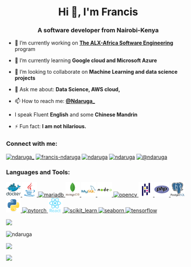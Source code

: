 <h1 align="center">Hi 👋, I'm Francis</h1>
<h3 align="center">A software developer from Nairobi-Kenya</h3>
<!---
<p align="left"> <img src="https://komarev.com/ghpvc/?username=ndaruga&label=Profile%20views&color=0e75b6&style=flat" alt="ndarugaa" /> </p>
--->

<!--- <p align="left"> <a href="https://twitter.com/ndaruga_" target="blank"><img src="https://img.shields.io/twitter/follow/ndaruga_?logo=twitter&style=for-the-badge" alt="ndaruga_" /></a> </p> --->

- 🔭 I’m currently working on **[The ALX-Africa Software Engineering](https://www.alxafrica.com/software-engineering/)** program

- 🌱 I’m currently learning **Google cloud and Microsoft Azure**

- 👯 I’m looking to collaborate on **Machine Learning and data science projects**

- 💬 Ask me about: **Data Science, AWS cloud,**

- 📫 How to reach me: **[@Ndaruga_](https://twitter.com/Ndaruga_)**

- I speak Fluent **English** and some **Chinese Mandrin**

- ⚡ Fun fact: **I am not hilarious.**

<h3 align="left">Connect with me:</h3>
<p align="left">
<a href="https://twitter.com/ndaruga_" target="blank"><img align="center" src="https://user-images.githubusercontent.com/68260816/211199967-1e9bb95b-318f-4af3-8e79-cdd50bf1aa6d.png" alt="ndaruga_" height="35" width="40" /></a>
<a href="https://linkedin.com/in/francis-ndaruga" target="blank"><img align="center" src="https://user-images.githubusercontent.com/68260816/211200043-e635f942-85e1-45b2-b6c6-2a60c841a9a7.png" alt="francis-ndaruga" height="30" width="35" /></a>
<a href="https://stackoverflow.com/users/14882285/ndaruga" target="blank"><img align="center" src="https://user-images.githubusercontent.com/68260816/211200143-022ad559-7a71-4747-8406-293feaa34d20.png" alt="ndaruga" height="30" width="40" /></a>
<a href="https://kaggle.com/ndaruga" target="blank"><img align="center" src="https://raw.githubusercontent.com/rahuldkjain/github-profile-readme-generator/master/src/images/icons/Social/kaggle.svg" alt="ndaruga" height="30" width="40" /></a>
<a href="https://medium.com/@ndaruga" target="blank"><img align="center" src="https://raw.githubusercontent.com/rahuldkjain/github-profile-readme-generator/master/src/images/icons/Social/medium.svg" alt="@ndaruga" height="30" width="40" /></a>
</p>

<h3 align="left">Languages and Tools:</h3>
<p align="left"> <a href="https://www.docker.com/" target="_blank" rel="noreferrer"> <img src="https://raw.githubusercontent.com/devicons/devicon/master/icons/docker/docker-original-wordmark.svg" alt="docker" width="40" height="40"/> </a> <a href="https://www.java.com" target="_blank" rel="noreferrer"> <img src="https://raw.githubusercontent.com/devicons/devicon/master/icons/java/java-original.svg" alt="java" width="40" height="40"/> </a> <a href="https://mariadb.org/" target="_blank" rel="noreferrer"> <img src="https://www.vectorlogo.zone/logos/mariadb/mariadb-icon.svg" alt="mariadb" width="40" height="40"/> </a> <a href="https://www.mongodb.com/" target="_blank" rel="noreferrer"> <img src="https://raw.githubusercontent.com/devicons/devicon/master/icons/mongodb/mongodb-original-wordmark.svg" alt="mongodb" width="40" height="40"/> </a> <a href="https://www.mysql.com/" target="_blank" rel="noreferrer"> <img src="https://raw.githubusercontent.com/devicons/devicon/master/icons/mysql/mysql-original-wordmark.svg" alt="mysql" width="40" height="40"/> </a> <a href="https://nodejs.org" target="_blank" rel="noreferrer"> <img src="https://raw.githubusercontent.com/devicons/devicon/master/icons/nodejs/nodejs-original-wordmark.svg" alt="nodejs" width="40" height="40"/> </a> <a href="https://opencv.org/" target="_blank" rel="noreferrer"> <img src="https://www.vectorlogo.zone/logos/opencv/opencv-icon.svg" alt="opencv" width="40" height="40"/> </a> <a href="https://pandas.pydata.org/" target="_blank" rel="noreferrer"> <img src="https://raw.githubusercontent.com/devicons/devicon/2ae2a900d2f041da66e950e4d48052658d850630/icons/pandas/pandas-original.svg" alt="pandas" width="40" height="40"/> </a> <a href="https://www.php.net" target="_blank" rel="noreferrer"> <img src="https://raw.githubusercontent.com/devicons/devicon/master/icons/php/php-original.svg" alt="php" width="40" height="40"/> </a> <a href="https://www.postgresql.org" target="_blank" rel="noreferrer"> <img src="https://raw.githubusercontent.com/devicons/devicon/master/icons/postgresql/postgresql-original-wordmark.svg" alt="postgresql" width="40" height="40"/> </a> <a href="https://www.python.org" target="_blank" rel="noreferrer"> <img src="https://raw.githubusercontent.com/devicons/devicon/master/icons/python/python-original.svg" alt="python" width="40" height="40"/> </a> <a href="https://pytorch.org/" target="_blank" rel="noreferrer"> <img src="https://www.vectorlogo.zone/logos/pytorch/pytorch-icon.svg" alt="pytorch" width="40" height="40"/> </a> <a href="https://reactjs.org/" target="_blank" rel="noreferrer"> <img src="https://raw.githubusercontent.com/devicons/devicon/master/icons/react/react-original-wordmark.svg" alt="react" width="40" height="40"/> </a> <a href="https://scikit-learn.org/" target="_blank" rel="noreferrer"> <img src="https://upload.wikimedia.org/wikipedia/commons/0/05/Scikit_learn_logo_small.svg" alt="scikit_learn" width="40" height="40"/> </a> <a href="https://seaborn.pydata.org/" target="_blank" rel="noreferrer"> <img src="https://seaborn.pydata.org/_images/logo-mark-lightbg.svg" alt="seaborn" width="40" height="40"/> </a> <a href="https://www.tensorflow.org" target="_blank" rel="noreferrer"> <img src="https://www.vectorlogo.zone/logos/tensorflow/tensorflow-icon.svg" alt="tensorflow" width="40" height="40"/> </a> </p>


<p><img align="center" src="https://github-readme-stats.vercel.app/api?username=Ndarugaa&show_icons=true&include_all_commits=true&theme=radical" /></p>
<p><img align="center" src="https://github-readme-streak-stats.herokuapp.com/?user=ndarugaa&layout=compact&theme=radical" alt="ndaruga" /></p>
<p><img align="center" src="https://github-readme-stats.vercel.app/api/top-langs/?username=Ndarugaa&layout=compact&theme=radical" /></p>
<p><img align="center" src="https://github-readme-activity-graph.cyclic.app/graph?username=Ndarugaa&theme=github-dark" /></p>


